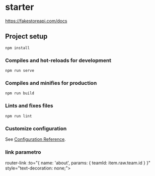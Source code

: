 # starter

https://fakestoreapi.com/docs

## Project setup
```
npm install
```

### Compiles and hot-reloads for development
```
npm run serve
```

### Compiles and minifies for production
```
npm run build
```

### Lints and fixes files
```
npm run lint
```

### Customize configuration
See [Configuration Reference](https://cli.vuejs.org/config/).

### link parametro
router-link :to="{ name: 'about', params: { teamId: item.raw.team.id } }" style="text-decoration: none;">

